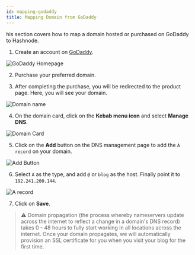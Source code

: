 ```yaml
---
id: mapping-godaddy
title: Mapping Domain from GoDaddy
---
```


his section covers how to map a domain hosted or purchased on GoDaddy to Hashnode.

1. Create an account on [GoDaddy](https://www.godaddy.com/hosting). 

![GoDaddy Homepage](https://cdn.hashnode.com/res/hashnode/image/upload/v1611179630405/GdUQMW8EU.png?auto=compress)

2. Purchase your preferred domain.

3. After completing the purchase, you will be redirected to the product page. Here, you will see your domain.

![Domain name](https://cdn.hashnode.com/res/hashnode/image/upload/v1611180845987/xntjkGFbX.png?auto=compress)

4. On the domain card, click on the **Kebab menu icon** and select **Manage DNS**.

![Domain Card](https://cdn.hashnode.com/res/hashnode/image/upload/v1611179781074/zkCvOsACE.png?auto=compress)

5. Click on the **Add** button on the DNS management page to add the `A record` on your domain.

![Add Button](https://cdn.hashnode.com/res/hashnode/image/upload/v1611180996708/jNpmbSdZX.png?auto=compress)

6. Select `A` as the type, and add `@` or  `blog` as the host. Finally point it to `192.241.200.144`.

![A record](https://cdn.hashnode.com/res/hashnode/image/upload/v1611179878013/XY7ZtaCrx.png?auto=compress)

7. Click on **Save**.

> ⚠️ Domain propagation (the process whereby nameservers update across the internet to reflect a change in a domain's DNS record) takes 0 - 48 hours to fully start working in all locations across the internet. Once your domain propagates, we will automatically provision an SSL certificate for you when you visit your blog for the first time.
